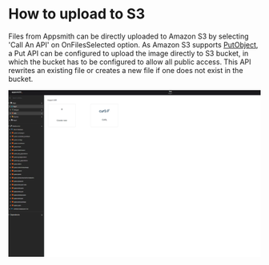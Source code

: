 # How to upload to S3

Files from Appsmith can be directly uploaded to Amazon S3 by selecting 'Call An API' on OnFilesSelected option. As Amazon S3 supports [PutObject](https://docs.aws.amazon.com/AmazonS3/latest/API/API_PutObject.html), a Put API can be configured to upload the image directly to S3 bucket, in which the bucket has to be configured to allow all public access. This API rewrites an existing file or creates a new file if one does not exist in the bucket.

![](../.gitbook/assets/UploadtoAWS.gif)

